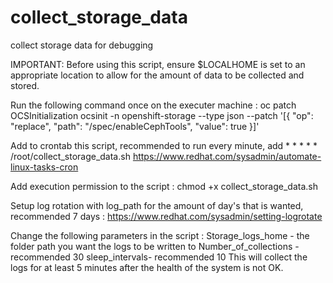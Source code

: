 # collect_storage_data
collect storage data for debugging

IMPORTANT: Before using this script, ensure $LOCALHOME is set to an appropriate location to allow for the amount of data to be collected and stored.

Run the following command once on the executer machine :
oc patch OCSInitialization ocsinit -n openshift-storage --type json --patch  '[{ "op": "replace", "path": "/spec/enableCephTools", "value": true }]'

Add to crontab this script, recommended to run every minute, add * * * * * /root/collect_storage_data.sh
https://www.redhat.com/sysadmin/automate-linux-tasks-cron

Add execution permission to the script :
chmod +x collect_storage_data.sh

Setup log rotation with log_path for the amount of day's that is wanted, recommended 7 days : https://www.redhat.com/sysadmin/setting-logrotate

Change the following parameters in the script :
Storage_logs_home - the folder path you want the logs to be written to
Number_of_collections - recommended 30
sleep_intervals- recommended 10
This will collect the logs for at least 5 minutes after the health of the system is not OK.
